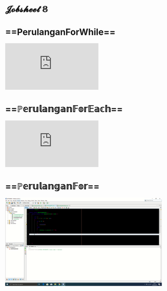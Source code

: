 # 𝓙𝓸𝓫𝓼𝓱𝓮𝓮𝓽 𝟠


# ==PerulanganForWhile==
![Alt text](https://github.com/Syihabuddinsanni/Jobsheet8/blob/master/PerulanganWhile1.java)


# ==ℙ𝕖𝕣𝕦𝕝𝕒𝕟𝕘𝕒𝕟𝔽𝕠𝕣𝔼𝕒𝕔𝕙==
![Alt text](https://github.com/Syihabuddinsanni/Jobsheet8/blob/master/PerulanganForEach.java)


# ==ℙ𝕖𝕣𝕦𝕝𝕒𝕟𝕘𝕒𝕟𝔽𝕠𝕣==
![Alt text](https://github.com/Syihabuddinsanni/Jobsheet8/blob/master/Perulanggan%20for.png)


